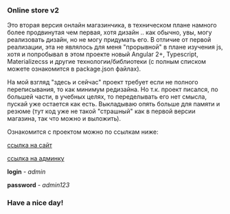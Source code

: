 ### Online store v2

Это вторая версия онлайн магазинчика, в техническом плане намного более продвинутая чем первая, хотя дизайн .. как обычно, увы, могу реализовать дизайн, но не могу придумать его. В отличие от первой реализации, эта не являлось для меня "прорывной" в плане изучения js, хотя и попробывал в этом проекте новый Angular 2+, Typescript, Materializecss и другие технологии/библиотеки (с полным списком можете ознакомится в package.json файлах).

На мой взгляд "здесь и сейчас" проект требует если не полного переписывания, то как минимум редизайна. Но т.к. проект писался, по большей части, в учебных целях, то переделывать его нет смысла, пускай уже остается как есть. Выкладываю опять больше для памяти и резюме (тут код уже не такой "страшный" как в первой версии магазина, так что можно и выложить).

Ознакомится с проектом можно по ссылкам ниже:

[ссылка на сайт](http://e-shop-v2.usa.cc/)

[ссылка на админку](http://adminko-e-shop-v2.usa.cc/)

**login** - _admin_

**password** - _admin123_


### Have a nice day!

